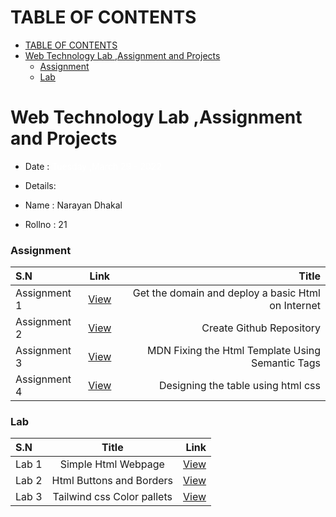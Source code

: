 # TABLE OF CONTENTS

- [TABLE OF CONTENTS](#table-of-contents)
- [Web Technology Lab ,Assignment and Projects](#web-technology-lab-assignment-and-projects)
    - [Assignment](#assignment)
    - [Lab](#lab)



# Web Technology Lab ,Assignment and Projects
- Date :  <span style="color: #fff">Tuesday ,March 29 - 2022</span>


- Details:
- Name : Narayan Dhakal
- Rollno : 21






### Assignment 
| S.N      |  Link |  Title |
| :---        |    :----:   |          ---: |
| Assignment 1      |[View](Assignments/Assignment%201/README.md)|Get the domain and deploy a basic Html on Internet       |  
| Assignment 2      | [View](Assignments/Assignment%202/README.md)| Create Github Repository     | 
| Assignment 3      |  [View](Assignments/Assignment%203/README.md)|MDN Fixing the Html Template Using Semantic Tags      | 
| Assignment 4      |  [View](Assignments/Assignment%204/README.md)|Designing the table using html css     | 




### Lab 
| S.N      | Title | Link    |
| :---        |    :----:   |          ---: |
| Lab 1      | Simple Html Webpage     |  [View](Labs/Lab%201)|
| Lab 2      |Html Buttons and Borders    |  [View](Labs/Lab%202)|
| Lab 3      |Tailwind css Color pallets  |  [View](Labs/Lab%203)|

